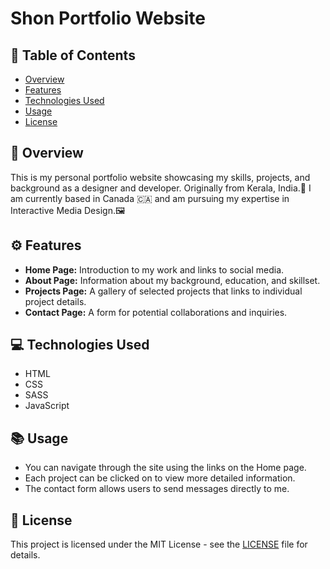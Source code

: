 # Shon Portfolio Website

## 📑 Table of Contents

- [Overview](#-overview)
- [Features](#️-features)
- [Technologies Used](#-technologies-used)
- [Usage](#-usage)
- [License](#-license)

## 📖 Overview

This is my personal portfolio website showcasing my skills, projects, and background as a designer and developer. Originally from Kerala, India.🌴 I am currently based in Canada 🇨🇦 and am pursuing my expertise in Interactive Media Design.🖼️

## ⚙️ Features

- **Home Page:** Introduction to my work and links to social media.
- **About Page:** Information about my background, education, and skillset.
- **Projects Page:** A gallery of selected projects that links to individual project details.
- **Contact Page:** A form for potential collaborations and inquiries.

## 💻 Technologies Used

- HTML
- CSS
- SASS
- JavaScript

## 📚 Usage

- You can navigate through the site using the links on the Home page.
- Each project can be clicked on to view more detailed information.
- The contact form allows users to send messages directly to me.

## 📝 License

This project is licensed under the MIT License - see the [LICENSE](LICENSE) file for details.
